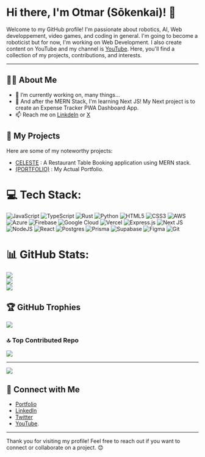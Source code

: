 # Hi there, I'm Otmar (Sōkenkai)! 🤖

Welcome to my GitHub profile! I'm passionate about robotics, AI, Web developpement, video games, and coding in general. I'm going to become a roboticist but for now, I'm working on Web Development. I also create content on YouTube and my channel is [YouTube](https://youtube.com/@robotspixels). Here, you'll find a collection of my projects, contributions, and interests.

- - -
## 👨‍💻 About Me

- 🔭 I’m currently working on, many things...
- 🌱 And after the MERN Stack, I'm learning Next JS! My Next project is to create an Expense Tracker PWA Dashboard App.
- 📫 Reach me on [LinkdeIn](www.linkedin.com/in/sokenkai/) or [X](https://x.com/Otmar_sokenkai/)

## 🚀 My Projects

Here are some of my noteworthy projects:
- [CELESTE](https://celeste-restaurant.vercel.app/) : A Restaurant Table Booking application using MERN stack.
- [(PORTFOLIO)](https://ot-tchenga.vercel.app/) : My Actual Portfolio.

# 💻 Tech Stack:
![JavaScript](https://img.shields.io/badge/javascript-%23323330.svg?style=for-the-badge&logo=javascript&logoColor=%23F7DF1E) ![TypeScript](https://img.shields.io/badge/typescript-%23007ACC.svg?style=for-the-badge&logo=typescript&logoColor=white) ![Rust](https://img.shields.io/badge/rust-%23000000.svg?style=for-the-badge&logo=rust&logoColor=white) ![Python](https://img.shields.io/badge/python-3670A0?style=for-the-badge&logo=python&logoColor=ffdd54) ![HTML5](https://img.shields.io/badge/html5-%23E34F26.svg?style=for-the-badge&logo=html5&logoColor=white) ![CSS3](https://img.shields.io/badge/css3-%231572B6.svg?style=for-the-badge&logo=css3&logoColor=white) ![AWS](https://img.shields.io/badge/AWS-%23FF9900.svg?style=for-the-badge&logo=amazon-aws&logoColor=white) ![Azure](https://img.shields.io/badge/azure-%230072C6.svg?style=for-the-badge&logo=microsoftazure&logoColor=white) ![Firebase](https://img.shields.io/badge/firebase-%23039BE5.svg?style=for-the-badge&logo=firebase) ![Google Cloud](https://img.shields.io/badge/GoogleCloud-%234285F4.svg?style=for-the-badge&logo=google-cloud&logoColor=white) ![Vercel](https://img.shields.io/badge/vercel-%23000000.svg?style=for-the-badge&logo=vercel&logoColor=white) ![Express.js](https://img.shields.io/badge/express.js-%23404d59.svg?style=for-the-badge&logo=express&logoColor=%2361DAFB) ![Next JS](https://img.shields.io/badge/Next-black?style=for-the-badge&logo=next.js&logoColor=white) ![NodeJS](https://img.shields.io/badge/node.js-6DA55F?style=for-the-badge&logo=node.js&logoColor=white) ![React](https://img.shields.io/badge/react-%2320232a.svg?style=for-the-badge&logo=react&logoColor=%2361DAFB) ![Postgres](https://img.shields.io/badge/postgres-%23316192.svg?style=for-the-badge&logo=postgresql&logoColor=white) ![Prisma](https://img.shields.io/badge/Prisma-3982CE?style=for-the-badge&logo=Prisma&logoColor=white) ![Supabase](https://img.shields.io/badge/Supabase-3ECF8E?style=for-the-badge&logo=supabase&logoColor=white) ![Figma](https://img.shields.io/badge/figma-%23F24E1E.svg?style=for-the-badge&logo=figma&logoColor=white) ![Git](https://img.shields.io/badge/git-%23F05033.svg?style=for-the-badge&logo=git&logoColor=white)
# 📊 GitHub Stats:
![](https://github-readme-stats.vercel.app/api?username=Robots-Pixels&theme=monokai&hide_border=false&include_all_commits=true&count_private=false)<br/>
![](https://nirzak-streak-stats.vercel.app/?user=Robots-Pixels&theme=monokai&hide_border=false)<br/>
![](https://github-readme-stats.vercel.app/api/top-langs/?username=Robots-Pixels&theme=monokai&hide_border=false&include_all_commits=true&count_private=false&layout=compact)

## 🏆 GitHub Trophies
![](https://github-profile-trophy.vercel.app/?username=Robots-Pixels&theme=radical&no-frame=false&no-bg=true&margin-w=4)

### 🔝 Top Contributed Repo
![](https://github-contributor-stats.vercel.app/api?username=Robots-Pixels&limit=5&theme=dark&combine_all_yearly_contributions=true)

- - -
[![](https://visitcount.itsvg.in/api?id=Robots-Pixels&icon=2&color=1)](https://visitcount.itsvg.in)

## 🔗 Connect with Me
- [Portfolio](https://ot-tchenga.vercel.app/)
- [LinkedIn](www.linkedin.com/in/sokenkai/) 
- [Twitter](https://x.com/Otmar_sokenkai/)
- [YouTube](https://youtube.com/@robotspixels).

- - -

Thank you for visiting my profile! Feel free to reach out if you want to connect or collaborate on a project. 😊
